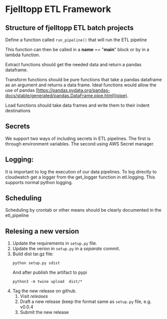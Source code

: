 # Fjelltopp ETL Framework

## Structure of fjelltopp ETL batch projects

Define a function called `run_pipeline()` that will run the ETL pipeline

This function can then be called in a __name__ == "__main__" block or by in a lambda function.

Extract functions should get the needed data and return a pandas dataframe.

Transform functions should be pure functions that take a pandas dataframe as an argument and returns a data frame. Ideal functions would allow the use of pandas [https://pandas.pydata.org/pandas-docs/stable/generated/pandas.DataFrame.pipe.html](pipe).

Load functions should take data frames and write them to their indent destinations


## Secrets

We support two ways of including secrets in ETL pipelines. The first is through environment variables. The second using AWS Secret manager. 


## Logging:

It is important to log the execution of our data pipelines. To log directly to cloudwatch get a logger from the get_logger function in etl.logging. This supports normal python logging.


## Scheduling

   Scheduling by crontab or other means should be clearly documented in the etl_pipeline
   

## Relesing a new version
1. Update the requirements in `setup.py` file.
2. Update the verion in `setup.py` in a *separate* commit.
3. Build dist tar.gz file:
    ```
    python setup.py sdist
    ```
    And after publish the artifact to pypi 
    ```
    python3 -m twine upload  dist/*
    ```
4. Tag the new release on github.
    1. Visit _releases_
    2. Draft a new release (keep the format same as `setup.py` file, e.g. v0.0.4
    3. Submit the new release
    